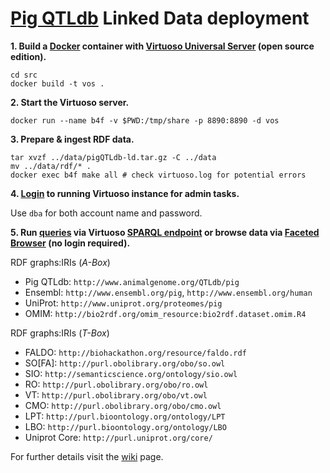 # [Pig QTLdb](http://www.animalgenome.org/QTLdb/pig) Linked Data deployment

**1. Build a [Docker](https://www.docker.com/) container with [Virtuoso Universal Server](http://virtuoso.openlinksw.com/) (open source edition).**

```
cd src
docker build -t vos .
```

**2. Start the Virtuoso server.**

`docker run --name b4f -v $PWD:/tmp/share -p 8890:8890 -d vos`

**3. Prepare & ingest RDF data.**

```
tar xvzf ../data/pigQTLdb-ld.tar.gz -C ../data
mv ../data/rdf/* .
docker exec b4f make all # check virtuoso.log for potential errors
```

**4. [Login](http://localhost:8890/conductor) to running Virtuoso instance for admin tasks.**

Use `dba` for both account name and password.

**5. Run [queries](https://github.com/DTL-FAIRData/ODEX4all-UseCases/wiki/Breed4Food:-example-SPARQL-queries) via Virtuoso [SPARQL endpoint](http://localhost:8890/sparql) or browse data via [Faceted Browser](http://localhost:8890/fct/) (no login required).**

RDF graphs:IRIs (_A-Box_)
  * Pig QTLdb: `http://www.animalgenome.org/QTLdb/pig`
  * Ensembl: `http://www.ensembl.org/pig`, `http://www.ensembl.org/human`
  * UniProt: `http://www.uniprot.org/proteomes/pig`
  * OMIM: `http://bio2rdf.org/omim_resource:bio2rdf.dataset.omim.R4`

RDF graphs:IRIs (_T-Box_)
  * FALDO: `http://biohackathon.org/resource/faldo.rdf`
  * SO[FA]: `http://purl.obolibrary.org/obo/so.owl`
  * SIO: `http://semanticscience.org/ontology/sio.owl`
  * RO: `http://purl.obolibrary.org/obo/ro.owl`
  * VT: `http://purl.obolibrary.org/obo/vt.owl`
  * CMO: `http://purl.obolibrary.org/obo/cmo.owl`
  * LPT: `http://purl.bioontology.org/ontology/LPT`
  * LBO: `http://purl.bioontology.org/ontology/LBO`
  * Uniprot Core: `http://purl.uniprot.org/core/`

For further details visit the [wiki](https://github.com/DTL-FAIRData/ODEX4all-UseCases/wiki/Breed4Food) page.
